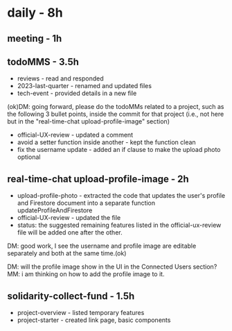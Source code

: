 # daily - 8h

## meeting - 1h

## todoMMS - 3.5h
* reviews - read and responded
* 2023-last-quarter - renamed and updated files
* tech-event - provided details in a new file

(ok)DM: going forward, please do the todoMMs related to a project, such as the following 3 bullet points, inside the commit for that project (i.e., not here but in the "real-time-chat upload-profile-image" section)
* official-UX-review - updated a comment 
* avoid a setter function inside another - kept the function clean
* fix the username update - added an if clause to make the upload photo optional

## real-time-chat upload-profile-image - 2h
* upload-profile-photo - extracted the code that updates the user's profile and Firestore document into a separate function updateProfileAndFirestore
* official-UX-review - updated the file
* status: the suggested remaining features listed in the official-ux-review file will be added one after the other. 

DM: good work, I see the username and profile image are editable separately and both at the same time.(ok)

DM: will the profile image show in the UI in the Connected Users section? MM: i am thinking on how to add the profile image to it.


## solidarity-collect-fund - 1.5h
* project-overview - listed temporary features
* project-starter - created link page, basic components